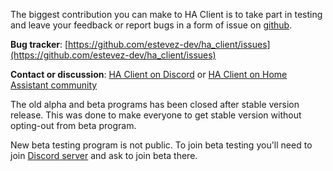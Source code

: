 The biggest contribution you can make to HA Client is to take part in testing and leave your feedback or report bugs in a form of issue on [github](https://github.com/estevez-dev/ha_client/issues).

**Bug tracker**: [https://github.com/estevez-dev/ha_client/issues](https://github.com/estevez-dev/ha_client/issues)

**Contact or discussion**: [HA Client on Discord](https://discord.gg/u9vq7QE) or [HA Client on Home Assistant community](https://community.home-assistant.io/c/mobile-apps/ha-client-android)

The old alpha and beta programs has been closed after stable version release. This was done to make everyone to get stable version without opting-out from beta program.

New beta testing program is not public. To join beta testing you'll need to join [Discord server](https://discord.gg/u9vq7QE) and ask to join beta there.
